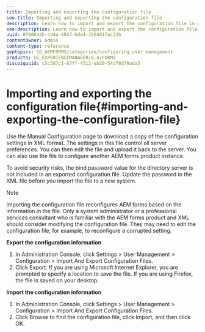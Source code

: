 ```yaml
---
title: Importing and exporting the configuration file
seo-title: Importing and exporting the configuration file
description: Learn how to import and export the configuration file in order to edit server preferences or configure another AEM forms product instance.
seo-description: Learn how to import and export the configuration file in order to edit server preferences or configure another AEM forms product instance.
uuid: 8f98644b-cd4a-4847-bde4-326461fac23b
contentOwner: admin
content-type: reference
geptopics: SG_AEMFORMS/categories/configuring_user_management
products: SG_EXPERIENCEMANAGER/6.4/FORMS
discoiquuid: c5c387c1-87ff-4512-ab20-54d78d79ada5
---
```


# Importing and exporting the configuration file{#importing-and-exporting-the-configuration-file}

Use the Manual Configuration page to download a copy of the configuration settings in XML format. The settings in this file control all server preferences. You can then edit the file and upload it back to the server. You can also use the file to configure another AEM forms product instance.

To avoid security risks, the bind password value for the directory server is not included in an exported configuration file. Update the password in the XML file before you import the file to a new system.

>[!NOTE]
>
>Importing the configuration file reconfigures AEM forms based on the information in the file. Only a system administrator or a professional services consultant who is familiar with the AEM forms product and XML should consider modifying the configuration file. They may need to edit the configuration file, for example, to reconfigure a corrupted setting.

**Export the configuration information**

1. In Administration Console, click Settings &gt; User Management &gt; Configuration &gt; Import And Export Configuration Files.
1. Click Export. If you are using Microsoft Internet Explorer, you are prompted to specify a location to save the file. If you are using Firefox, the file is saved on your desktop.

**Import the configuration information**

1. In Administration Console, click Settings &gt; User Management &gt; Configuration &gt; Import And Export Configuration Files.
1. Click Browse to find the configuration file, click Import, and then click OK.

